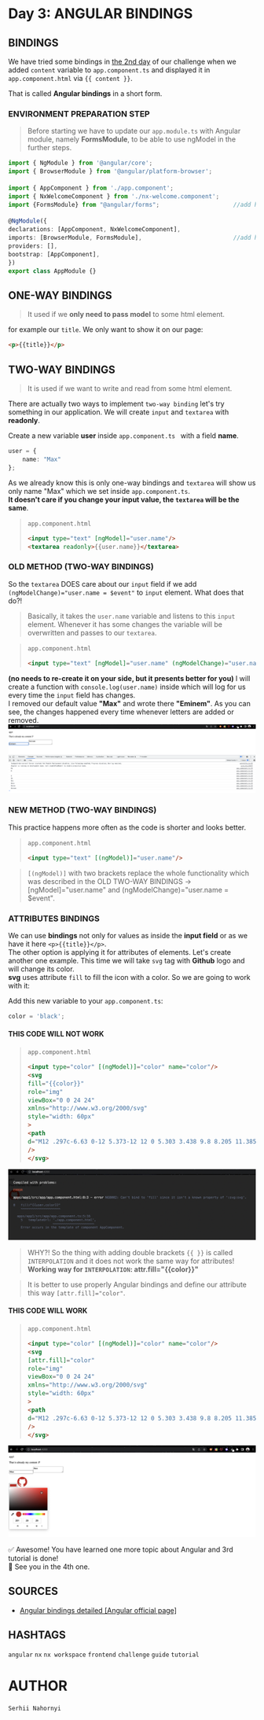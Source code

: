 # Day 3: ANGULAR BINDINGS

## BINDINGS
We have tried some bindings in [the 2nd day](day-02.md) of our challenge when we added `content` variable to `app.component.ts` and displayed it in `app.component.html` via `{{ content }}`.

That is called **Angular bindings** in a short form.

### ENVIRONMENT PREPARATION STEP
>Before starting we have to update our `app.module.ts` with Angular module, namely **FormsModule**, to be able to use ngModel in the further steps.   
```typescript
import { NgModule } from '@angular/core';
import { BrowserModule } from '@angular/platform-browser';

import { AppComponent } from './app.component';
import { NxWelcomeComponent } from './nx-welcome.component';
import {FormsModule} from "@angular/forms";                     //add here

@NgModule({
declarations: [AppComponent, NxWelcomeComponent],
imports: [BrowserModule, FormsModule],                          //add here
providers: [],
bootstrap: [AppComponent],
})
export class AppModule {}
```

## ONE-WAY BINDINGS
> It used if we **only need to pass model** to some html element.

for example our `title`. We only want to show it on our page:

```html
<p>{{title}}</p>
```
## TWO-WAY BINDINGS
> It is used if we want to write and read from some html element. 

There are actually two ways to implement `two-way binding` let's try something in our application.
We will create `input` and `textarea` with **readonly**.   

Create a new variable **user** inside `app.component.ts ` with a field **name**.   
```typescript
user = {
    name: "Max"
};
```
As we already know this is only one-way bindings and `textarea` will show us only name "Max" which we set inside `app.component.ts`.    
**It doesn't care if you change your input value, the `textarea` will be the same**.   
>`app.component.html`   
>```html
><input type="text" [ngModel]="user.name"/>
><textarea readonly>{{user.name}}</textarea>
>```

### OLD METHOD (TWO-WAY BINDINGS)
So the `textarea` DOES care about our `input` field if we add `(ngModelChange)="user.name = $event"` to `input` element. What does that do?!
> Basically, it takes the `user.name` variable and listens to this `input` element. Whenever it has some changes the variable will be overwritten and passes to our `textarea`.   

>`app.component.html`
>```html
><input type="text" [ngModel]="user.name" (ngModelChange)="user.name = $event"/>
>```
**(no needs to re-create it on your side, but it presents better for you)** I will create a function with `console.log(user.name)` inside which will log for us every time the `input` field has changes.   
I removed our default value **"Max"** and wrote there **"Eminem"**. As you can see, the changes happened every time whenever letters are added or removed.   
![](assets/day3_01.png)

### NEW METHOD (TWO-WAY BINDINGS)
This practice happens more often as the code is shorter and looks better.
>`app.component.html`
>```html
><input type="text" [(ngModel)]="user.name"/>
>```

>`[(ngModel)]` with two brackets replace the whole functionality which was described in the OLD TWO-WAY BINDINGS -> [ngModel]="user.name" and (ngModelChange)="user.name = $event".   

### ATTRIBUTES BINDINGS
We can use **bindings** not only for values as inside the **input field** or as we have it here `<p>{{title}}</p>`.   
The other option is applying it for attributes of elements. Let's create another one example. This time we will take `svg` tag with **Github** logo and will change its color.   
**svg** uses attribute `fill` to fill the icon with a color. So we are going to work with it:   

Add this new variable to your `app.component.ts`:   
```typescript
color = 'black';
```

#### THIS CODE WILL NOT WORK
>`app.component.html`   
>```html
><input type="color" [(ngModel)]="color" name="color"/>
><svg
>fill="{{color}}"
>role="img"
>viewBox="0 0 24 24"
>xmlns="http://www.w3.org/2000/svg"
>style="width: 60px"
>>
><path
>d="M12 .297c-6.63 0-12 5.373-12 12 0 5.303 3.438 9.8 8.205 11.385.6.113.82-.258.82-.577 0-.285-.01-1.04-.015-2.04-3.338.724-4.042-1.61-4.042-1.61C4.422 18.07 3.633 17.7 3.633 17.7c-1.087-.744.084-.729.084-.729 1.205.084 1.838 1.236 1.838 1.236 1.07 1.835 2.809 1.305 3.495.998.108-.776.417-1.305.76-1.605-2.665-.3-5.466-1.332-5.466-5.93 0-1.31.465-2.38 1.235-3.22-.135-.303-.54-1.523.105-3.176 0 0 1.005-.322 3.3 1.23.96-.267 1.98-.399 3-.405 1.02.006 2.04.138 3 .405 2.28-1.552 3.285-1.23 3.285-1.23.645 1.653.24 2.873.12 3.176.765.84 1.23 1.91 1.23 3.22 0 4.61-2.805 5.625-5.475 5.92.42.36.81 1.096.81 2.22 0 1.606-.015 2.896-.015 3.286 0 .315.21.69.825.57C20.565 22.092 24 17.592 24 12.297c0-6.627-5.373-12-12-12"
>/>
></svg>
>```   
![](assets/day3_02.png)
> WHY?! So the thing with adding double brackets `{{ }}` is called `INTERPOLATION` and it does not work the same way for attributes!   
> **Working way for `INTERPOLATION`: attr.fill="{{color}}"**    


> It is better to use properly Angular bindings and define our attribute this way `[attr.fill]="color"`.
#### THIS CODE WILL WORK   
>`app.component.html`   
>```html
><input type="color" [(ngModel)]="color" name="color"/>
><svg
>[attr.fill]="color"
>role="img"
>viewBox="0 0 24 24"
>xmlns="http://www.w3.org/2000/svg"
>style="width: 60px"
>>
><path
>d="M12 .297c-6.63 0-12 5.373-12 12 0 5.303 3.438 9.8 8.205 11.385.6.113.82-.258.82-.577 0-.285-.01-1.04-.015-2.04-3.338.724-4.042-1.61-4.042-1.61C4.422 18.07 3.633 17.7 3.633 17.7c-1.087-.744.084-.729.084-.729 1.205.084 1.838 1.236 1.838 1.236 1.07 1.835 2.809 1.305 3.495.998.108-.776.417-1.305.76-1.605-2.665-.3-5.466-1.332-5.466-5.93 0-1.31.465-2.38 1.235-3.22-.135-.303-.54-1.523.105-3.176 0 0 1.005-.322 3.3 1.23.96-.267 1.98-.399 3-.405 1.02.006 2.04.138 3 .405 2.28-1.552 3.285-1.23 3.285-1.23.645 1.653.24 2.873.12 3.176.765.84 1.23 1.91 1.23 3.22 0 4.61-2.805 5.625-5.475 5.92.42.36.81 1.096.81 2.22 0 1.606-.015 2.896-.015 3.286 0 .315.21.69.825.57C20.565 22.092 24 17.592 24 12.297c0-6.627-5.373-12-12-12"
>/>
></svg>
>```
![](assets/day3_03.png)


✅ Awesome! You have learned one more topic about Angular and 3rd tutorial is done!   
👋 See you in the 4th one.

## SOURCES
- [Angular bindings detailed [Angular official page]](https://angular.io/guide/binding-overview)

## HASHTAGS
`angular` `nx` `nx workspace` `frontend` `challenge` `guide` `tutorial`

# AUTHOR
`Serhii Nahornyi`